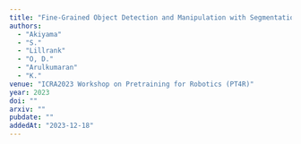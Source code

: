 ```yaml
---
title: "Fine-Grained Object Detection and Manipulation with Segmentation-Conditioned Perceiver-Actor"
authors:
  - "Akiyama"
  - "S."
  - "Lillrank"
  - "O, D."
  - "Arulkumaran"
  - "K."
venue: "ICRA2023 Workshop on Pretraining for Robotics (PT4R)"
year: 2023
doi: ""
arxiv: ""
pubdate: ""
addedAt: "2023-12-18"
---
```

